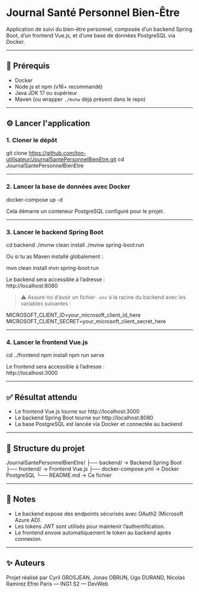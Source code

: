 # Journal Santé Personnel Bien-Être

Application de suivi du bien-être personnel, composée d’un backend Spring Boot, d’un frontend Vue.js, et d’une base de données PostgreSQL via Docker.

---

## 🔧 Prérequis

- Docker  
- Node.js et npm (v16+ recommandé)  
- Java JDK 17 ou supérieur  
- Maven (ou wrapper `./mvnw` déjà présent dans le repo)

---

## ⚙️ Lancer l'application

### 1. Cloner le dépôt

git clone https://github.com/ton-utilisateur/JournalSantePersonnelBienEtre.git
cd JournalSantePersonnelBienEtre

---

### 2. Lancer la base de données avec Docker

docker-compose up -d

Cela démarre un conteneur PostgreSQL configuré pour le projet.

---

### 3. Lancer le backend Spring Boot

cd backend
./mvnw clean install
./mvnw spring-boot:run

Ou si tu as Maven installé globalement :

mvn clean install
mvn spring-boot:run

Le backend sera accessible à l’adresse :  
http://localhost:8080

> ⚠️ Assure-toi d’avoir un fichier `.env` à la racine du backend avec les variables suivantes :

MICROSOFT_CLIENT_ID=your_microsoft_client_id_here
MICROSOFT_CLIENT_SECRET=your_microsoft_client_secret_here

---

### 4. Lancer le frontend Vue.js

cd ../frontend
npm install
npm run serve

Le frontend sera accessible à l’adresse :  
http://localhost:3000

---

## ✅ Résultat attendu

- Le frontend Vue.js tourne sur http://localhost:3000  
- Le backend Spring Boot tourne sur http://localhost:8080  
- La base PostgreSQL est lancée via Docker et connectée au backend

---

## 📁 Structure du projet


JournalSantePersonnelBienEtre/
├── backend/         → Backend Spring Boot
├── frontend/        → Frontend Vue.js
├── docker-compose.yml → Docker PostgreSQL
└── README.md        → Ce fichier


---

## 📌 Notes

- Le backend expose des endpoints sécurisés avec OAuth2 (Microsoft Azure AD).
- Les tokens JWT sont utilisés pour maintenir l’authentification.
- Le frontend envoie automatiquement le token au backend après connexion.

---

## ✨ Auteurs

Projet réalisé par Cyril GROSJEAN, Jonas OBRUN, Ugo DURAND, Nicolas Ramirez
Efrei Paris — ING1 S2 — DevWeb